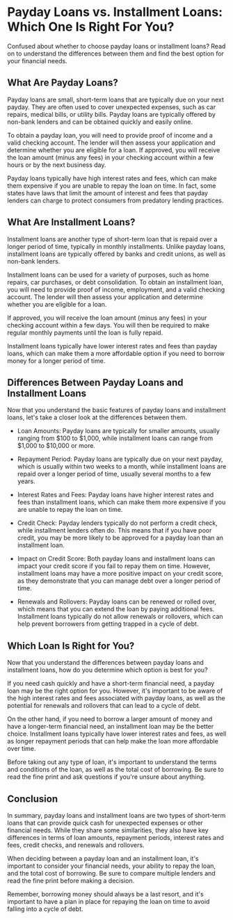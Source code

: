 # Payday Loans vs. Installment Loans: Which One Is Right For You?

Confused about whether to choose payday loans or installment loans? Read on to understand the differences between them and find the best option for your financial needs.

## What Are Payday Loans?

Payday loans are small, short-term loans that are typically due on your next payday. They are often used to cover unexpected expenses, such as car repairs, medical bills, or utility bills. Payday loans are typically offered by non-bank lenders and can be obtained quickly and easily online.

To obtain a payday loan, you will need to provide proof of income and a valid checking account. The lender will then assess your application and determine whether you are eligible for a loan. If approved, you will receive the loan amount (minus any fees) in your checking account within a few hours or by the next business day.

Payday loans typically have high interest rates and fees, which can make them expensive if you are unable to repay the loan on time. In fact, some states have laws that limit the amount of interest and fees that payday lenders can charge to protect consumers from predatory lending practices.

## What Are Installment Loans?

Installment loans are another type of short-term loan that is repaid over a longer period of time, typically in monthly installments. Unlike payday loans, installment loans are typically offered by banks and credit unions, as well as non-bank lenders.

Installment loans can be used for a variety of purposes, such as home repairs, car purchases, or debt consolidation. To obtain an installment loan, you will need to provide proof of income, employment, and a valid checking account. The lender will then assess your application and determine whether you are eligible for a loan.

If approved, you will receive the loan amount (minus any fees) in your checking account within a few days. You will then be required to make regular monthly payments until the loan is fully repaid.

Installment loans typically have lower interest rates and fees than payday loans, which can make them a more affordable option if you need to borrow money for a longer period of time.

## Differences Between Payday Loans and Installment Loans

Now that you understand the basic features of payday loans and installment loans, let's take a closer look at the differences between them.

- Loan Amounts: Payday loans are typically for smaller amounts, usually ranging from $100 to $1,000, while installment loans can range from $1,000 to $10,000 or more.

- Repayment Period: Payday loans are typically due on your next payday, which is usually within two weeks to a month, while installment loans are repaid over a longer period of time, usually several months to a few years.

- Interest Rates and Fees: Payday loans have higher interest rates and fees than installment loans, which can make them more expensive if you are unable to repay the loan on time.

- Credit Check: Payday lenders typically do not perform a credit check, while installment lenders often do. This means that if you have poor credit, you may be more likely to be approved for a payday loan than an installment loan.

- Impact on Credit Score: Both payday loans and installment loans can impact your credit score if you fail to repay them on time. However, installment loans may have a more positive impact on your credit score, as they demonstrate that you can manage debt over a longer period of time.

- Renewals and Rollovers: Payday loans can be renewed or rolled over, which means that you can extend the loan by paying additional fees. Installment loans typically do not allow renewals or rollovers, which can help prevent borrowers from getting trapped in a cycle of debt.

## Which Loan Is Right for You?

Now that you understand the differences between payday loans and installment loans, how do you determine which option is best for you?

If you need cash quickly and have a short-term financial need, a payday loan may be the right option for you. However, it's important to be aware of the high interest rates and fees associated with payday loans, as well as the potential for renewals and rollovers that can lead to a cycle of debt.

On the other hand, if you need to borrow a larger amount of money and have a longer-term financial need, an installment loan may be the better choice. Installment loans typically have lower interest rates and fees, as well as longer repayment periods that can help make the loan more affordable over time.

Before taking out any type of loan, it's important to understand the terms and conditions of the loan, as well as the total cost of borrowing. Be sure to read the fine print and ask questions if you're unsure about anything.

## Conclusion

In summary, payday loans and installment loans are two types of short-term loans that can provide quick cash for unexpected expenses or other financial needs. While they share some similarities, they also have key differences in terms of loan amounts, repayment periods, interest rates and fees, credit checks, and renewals and rollovers.

When deciding between a payday loan and an installment loan, it's important to consider your financial needs, your ability to repay the loan, and the total cost of borrowing. Be sure to compare multiple lenders and read the fine print before making a decision.

Remember, borrowing money should always be a last resort, and it's important to have a plan in place for repaying the loan on time to avoid falling into a cycle of debt.







